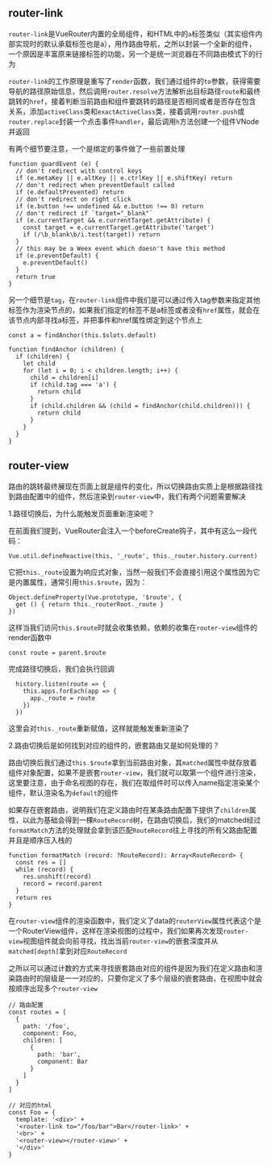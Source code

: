 ## router-link

`router-link`是VueRouter内置的全局组件，和HTML中的`a`标签类似（其实组件内部实现时的默认承载标签也是a），用作路由导航，之所以封装一个全新的组件，一个原因是丰富原来链接标签的功能，另一个是统一浏览器在不同路由模式下的行为

`router-link`的工作原理是重写了`render`函数，我们通过组件的`to`参数，获得需要导航的路径原始信息，然后调用`router.resolve`方法解析出目标路径`route`和最终跳转的`href`，接着判断当前路由和组件要跳转的路径是否相同或者是否存在包含关系，添加`activeClass`类和`exactActiveClass`类，接着调用`router.push`或`router.replace`封装一个点击事件`handler`，最后调用`h`方法创建一个组件VNode并返回

有两个细节要注意，一个是绑定的事件做了一些前置处理
```
function guardEvent (e) {
  // don't redirect with control keys
  if (e.metaKey || e.altKey || e.ctrlKey || e.shiftKey) return
  // don't redirect when preventDefault called
  if (e.defaultPrevented) return
  // don't redirect on right click
  if (e.button !== undefined && e.button !== 0) return
  // don't redirect if `target="_blank"`
  if (e.currentTarget && e.currentTarget.getAttribute) {
    const target = e.currentTarget.getAttribute('target')
    if (/\b_blank\b/i.test(target)) return
  }
  // this may be a Weex event which doesn't have this method
  if (e.preventDefault) {
    e.preventDefault()
  }
  return true
}
```

另一个细节是`tag`，在`router-link`组件中我们是可以通过传入tag参数来指定其他标签作为渲染节点的，如果我们指定的标签不是a标签或者没有`href`属性，就会在该节点内部寻找a标签，并把事件和href属性绑定到这个节点上
```
const a = findAnchor(this.$slots.default)

function findAnchor (children) {
  if (children) {
    let child
    for (let i = 0; i < children.length; i++) {
      child = children[i]
      if (child.tag === 'a') {
        return child
      }
      if (child.children && (child = findAnchor(child.children))) {
        return child
      }
    }
  }
}
```

## router-view

路由的跳转最终展现在页面上就是组件的变化，所以切换路由实质上是根据路径找到路由配置中的组件，然后渲染到`router-view`中，我们有两个问题需要解决

1.路径切换后，为什么能触发页面重新渲染呢？

在前面我们提到，VueRouter会注入一个beforeCreate钩子，其中有这么一段代码：
```
Vue.util.defineReactive(this, '_route', this._router.history.current)
```

它把`this._route`设置为响应式对象，当然一般我们不会直接引用这个属性因为它是内置属性，通常引用`this.$route`，因为：
```
Object.defineProperty(Vue.prototype, '$route', {
  get () { return this._routerRoot._route }
})
```
这样当我们访问`this.$route`时就会收集依赖，依赖的收集在`router-view`组件的render函数中
```
const route = parent.$route
```

完成路径切换后，我们会执行回调
```
  history.listen(route => {
    this.apps.forEach(app => {
      app._route = route
    })
  })
```

这里会对`this._route`重新赋值，这样就能触发重新渲染了

2.路由切换后是如何找到对应的组件的，嵌套路由又是如何处理的？

路由切换后我们通过`this.$route`拿到当前路由对象，其`matched`属性中就存放着组件对象配置，如果不是嵌套`router-view`，我们就可以取第一个组件进行渲染，这里要注意，由于命名视图的存在，我们在取组件时可以传入name指定渲染某个组件，默认渲染名为`default`的组件

如果存在嵌套路由，说明我们在定义路由时在某条路由配置下提供了`children`属性，以此为基础会得到一棵`RouteRecord`树，在路由切换后，我们的matched经过`formatMatch`方法的处理就会拿到该匹配`RouteRecord`往上寻找的所有父路由配置并且是顺序压入栈的
```
function formatMatch (record: ?RouteRecord): Array<RouteRecord> {
  const res = []
  while (record) {
    res.unshift(record)
    record = record.parent
  }
  return res
}
```

在`router-view`组件的渲染函数中，我们定义了data的`routerView`属性代表这个是一个RouterView组件，这样在渲染视图的过程中，我们如果再次发现`router-view`视图组件就会向前寻找，找出当前`router-view`的嵌套深度并从`matched[depth]`拿到对应`RouteRecord`

之所以可以通过计数的方式来寻找嵌套路由对应的组件是因为我们在定义路由和渲染路由时的层级是一一对应的，只要你定义了多个层级的嵌套路由，在视图中就会按顺序出现多个`router-view`
```
// 路由配置
const routes = [
  {
    path: '/foo',
    component: Foo,
    children: [
      {
        path: 'bar',
        component: Bar
      }
    ]
  }
]

// 对应的html
const Foo = {
  template: '<div>' +
  '<router-link to="/foo/bar">Bar</router-link>' +
  '<br>' +
  '<router-view></router-view>' +
  '</div>'
}
```
